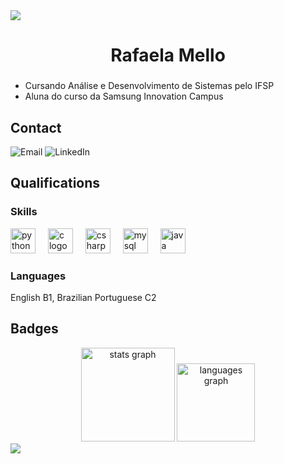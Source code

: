 <img src="https://capsule-render.vercel.app/api?type=waving&height=130&color=66C7F4&section=header&reversal=false&fontColor=66C7F4&fontSize=0">

<h1 align="center">Rafaela Mello</h1>

###

- Cursando Análise e Desenvolvimento de Sistemas pelo IFSP</h5>
- Aluna do curso da Samsung Innovation Campus</h5>

###

## Contact
<section>
    <a href="mailto:rafaelamello2404@gmail.com" target="_blank" style="text-decoration:none">
        <img src="https://img.shields.io/badge/Email-000000?style=for-the-badge&logo=microsoft-email&logoColor=white"  alt="Email">
    </a>
    <a href="https://www.linkedin.com/in/rafa-mello/" target="_blank" style="text-decoration:none">
        <img src="https://img.shields.io/badge/LinkedIn-000000?style=for-the-badge&logo=linkedin&logoColor=white" alt="LinkedIn">
    </a>
</section>

###

## Qualifications
### Skills

<div align="left">
  <img src="https://cdn.jsdelivr.net/gh/devicons/devicon/icons/python/python-original.svg" height="40" alt="python logo"  />
  <img width="12" />
  <img src="https://cdn.jsdelivr.net/gh/devicons/devicon/icons/c/c-original.svg" height="40" alt="c logo"  />
  <img width="12" />
  <img src="https://cdn.jsdelivr.net/gh/devicons/devicon/icons/csharp/csharp-original.svg" height="40" alt="csharp logo"  />
  <img width="12" />
  <img src="https://cdn.jsdelivr.net/gh/devicons/devicon/icons/mysql/mysql-original.svg" height="40" alt="mysql logo"  />
  <img width="12" />
  <img src="https://cdn.jsdelivr.net/gh/devicons/devicon/icons/java/java-original.svg" height="40" alt="java logo"  />
</div>

### Languages
English B1, Brazilian Portuguese C2

## Badges

<div align="center">
  <img src="https://github-readme-stats.vercel.app/api?username=Rafaela-Mello&hide_title=false&hide_rank=false&show_icons=true&include_all_commits=false&count_private=true&disable_animations=false&theme=dark&locale=en&hide_border=false&order=1" height="150" alt="stats graph"  />
  <img src="https://github-readme-stats.vercel.app/api/top-langs?username=Rafaela-Mello&locale=en&hide_title=false&layout=compact&card_width=320&langs_count=4&theme=dark&hide_border=false&order=2&custom_title=Most%20Used%20Languages" height="125" alt="languages graph"  />
</div>

<img src="https://capsule-render.vercel.app/api?type=waving&height=130&color=66C7F4&section=footer&reversal=false&fontColor=66C7F4&fontSize=0">
